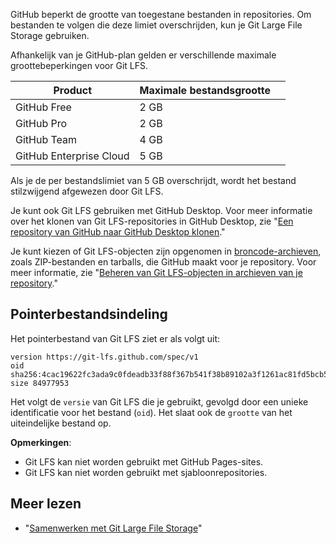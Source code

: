 GitHub beperkt de grootte van toegestane bestanden in repositories. Om bestanden te volgen die deze limiet overschrijden, kun je Git Large File Storage gebruiken.

Afhankelijk van je GitHub-plan gelden er verschillende maximale groottebeperkingen voor Git LFS.

| Product | Maximale bestandsgrootte |  |
| ---- | ---- | ---- |
| GitHub Free | 2 GB |  |
| GitHub Pro | 2 GB |  |
| GitHub Team | 4 GB |  |
| GitHub Enterprise Cloud | 5 GB |  |

Als je de per bestandslimiet van 5 GB overschrijdt, wordt het bestand stilzwijgend afgewezen door Git LFS.

Je kunt ook Git LFS gebruiken met GitHub Desktop. Voor meer informatie over het klonen van Git LFS-repositories in GitHub Desktop, zie "[Een repository van GitHub naar GitHub Desktop klonen](/en/desktop/adding-and-cloning-repositories/cloning-a-repository-from-github-to-github-desktop)."

Je kunt kiezen of Git LFS-objecten zijn opgenomen in [broncode-archieven](/en/repositories/working-with-files/using-files/downloading-source-code-archives), zoals ZIP-bestanden en tarballs, die GitHub maakt voor je repository. Voor meer informatie, zie "[Beheren van Git LFS-objecten in archieven van je repository](/en/repositories/managing-your-repositorys-settings-and-features/managing-repository-settings/managing-git-lfs-objects-in-archives-of-your-repository)."

## Pointerbestandsindeling

Het pointerbestand van Git LFS ziet er als volgt uit:

```plaintext
version https://git-lfs.github.com/spec/v1
oid sha256:4cac19622fc3ada9c0fdeadb33f88f367b541f38b89102a3f1261ac81fd5bcb5
size 84977953
```

Het volgt de `versie` van Git LFS die je gebruikt, gevolgd door een unieke identificatie voor het bestand (`oid`). Het slaat ook de `grootte` van het uiteindelijke bestand op.

**Opmerkingen**:
- Git LFS kan niet worden gebruikt met GitHub Pages-sites.
- Git LFS kan niet worden gebruikt met sjabloonrepositories.

## Meer lezen

- "[Samenwerken met Git Large File Storage](Samenwerken%20met%20Git%20Large%20File%20Storage.md)"